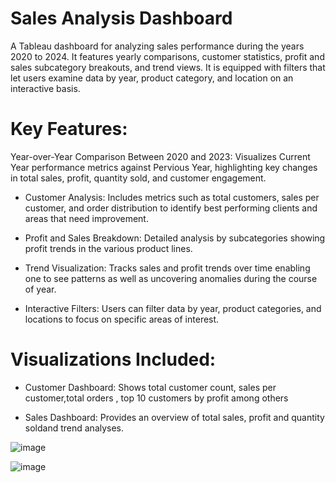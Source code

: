 # Sales Analysis Dashboard
A Tableau dashboard for analyzing sales performance during the years 2020 to 2024. It features yearly comparisons, customer statistics, profit and sales subcategory breakouts, and trend views. It is equipped with filters that let users examine data by year, product category, and location on an interactive basis.

# Key Features:

Year-over-Year Comparison Between 2020 and 2023: Visualizes Current Year performance metrics against Pervious Year, highlighting key changes in total sales, profit, quantity sold, and customer engagement.

* Customer Analysis: Includes metrics such as total customers, sales per customer, and order distribution to identify best performing clients and areas that need improvement.

* Profit and Sales Breakdown: Detailed analysis by subcategories showing profit trends in the various product lines.

* Trend Visualization: Tracks sales and profit trends over time enabling one to see patterns as well as uncovering anomalies during the course of year.

* Interactive Filters: Users can filter data by year, product categories, and locations to focus on specific areas of interest.

# Visualizations Included:

* Customer Dashboard: Shows total customer count, sales per customer,total orders , top 10 customers by profit among others

* Sales Dashboard: Provides an overview of total sales, profit and quantity soldand trend analyses.

![image](https://github.com/user-attachments/assets/058ed5c0-3156-40ac-ada2-033ac8fd1025)

![image](https://github.com/user-attachments/assets/9adf57cd-325f-497e-9ea4-beea5bf7711e)


